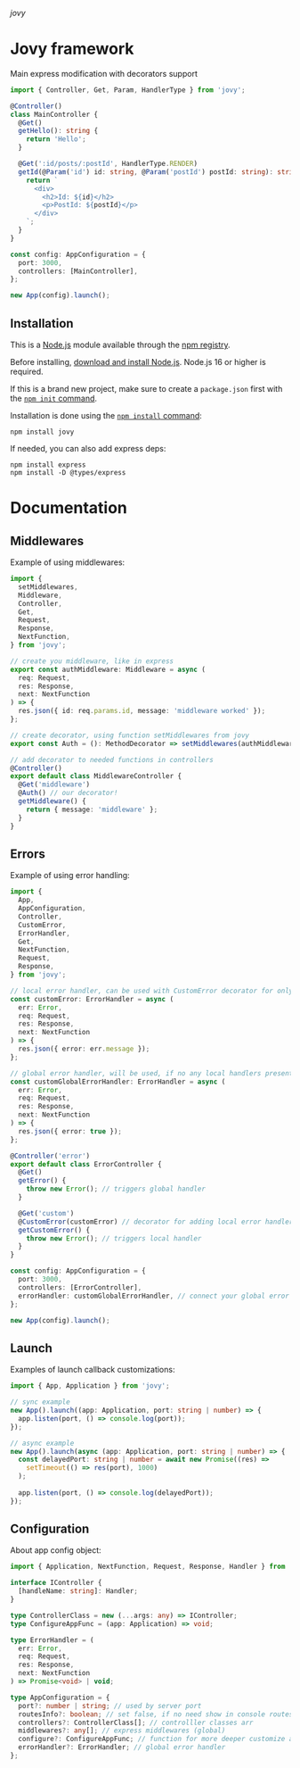 *jovy*
# Jovy framework
Main express modification with decorators support

```typescript
import { Controller, Get, Param, HandlerType } from 'jovy';

@Controller()
class MainController {
  @Get()
  getHello(): string {
    return 'Hello';
  }

  @Get(':id/posts/:postId', HandlerType.RENDER)
  getId(@Param('id') id: string, @Param('postId') postId: string): string {
    return `
      <div>
        <h2>Id: ${id}</h2>
        <p>PostId: ${postId}</p>
      </div>
    `;
  }
}

const config: AppConfiguration = {
  port: 3000,
  controllers: [MainController],
};

new App(config).launch();
```

## Installation

This is a [Node.js](https://nodejs.org/en/) module available through the
[npm registry](https://www.npmjs.com/).

Before installing, [download and install Node.js](https://nodejs.org/en/download/).
Node.js 16 or higher is required.

If this is a brand new project, make sure to create a `package.json` first with
the [`npm init` command](https://docs.npmjs.com/creating-a-package-json-file).

Installation is done using the
[`npm install` command](https://docs.npmjs.com/getting-started/installing-npm-packages-locally):

```shell
npm install jovy
```

If needed, you can also add express deps:

```shell
npm install express
npm install -D @types/express
```

# Documentation

## Middlewares
Example of using middlewares:

```typescript
import {
  setMiddlewares,
  Middleware,
  Controller,
  Get,
  Request, 
  Response, 
  NextFunction,
} from 'jovy';

// create you middleware, like in express
export const authMiddleware: Middleware = async (
  req: Request,
  res: Response,
  next: NextFunction
) => {
  res.json({ id: req.params.id, message: 'middleware worked' });
};

// create decorator, using function setMiddlewares from jovy
export const Auth = (): MethodDecorator => setMiddlewares(authMiddleware);

// add decorator to needed functions in controllers
@Controller()
export default class MiddlewareController {
  @Get('middleware')
  @Auth() // our decorator!
  getMiddleware() {
    return { message: 'middleware' };
  }
}
```

## Errors
Example of using error handling:

```typescript
import {
  App,
  AppConfiguration,
  Controller,
  CustomError,
  ErrorHandler,
  Get,
  NextFunction, 
  Request, 
  Response,
} from 'jovy';

// local error handler, can be used with CustomError decorator for only selected functions
const customError: ErrorHandler = async (
  err: Error,
  req: Request,
  res: Response,
  next: NextFunction
) => {
  res.json({ error: err.message });
};

// global error handler, will be used, if no any local handlers present
const customGlobalErrorHandler: ErrorHandler = async (
  err: Error,
  req: Request,
  res: Response,
  next: NextFunction
) => {
  res.json({ error: true });
};

@Controller('error')
export default class ErrorController {
  @Get()
  getError() {
    throw new Error(); // triggers global handler
  }

  @Get('custom')
  @CustomError(customError) // decorator for adding local error handlers
  getCustomError() {
    throw new Error(); // triggers local handler
  }
}

const config: AppConfiguration = {
  port: 3000,
  controllers: [ErrorController],
  errorHandler: customGlobalErrorHandler, // connect your global error handler in app config
};

new App(config).launch();
```

## Launch
Examples of launch callback customizations:

```typescript
import { App, Application } from 'jovy';

// sync example
new App().launch((app: Application, port: string | number) => {
  app.listen(port, () => console.log(port));
});

// async example
new App().launch(async (app: Application, port: string | number) => {
  const delayedPort: string | number = await new Promise((res) =>
    setTimeout(() => res(port), 1000)
  );
  
  app.listen(port, () => console.log(delayedPort));
});
```

## Configuration
About app config object:

```typescript
import { Application, NextFunction, Request, Response, Handler } from 'express';

interface IController {
  [handleName: string]: Handler;
}

type ControllerClass = new (...args: any) => IController;
type ConfigureAppFunc = (app: Application) => void;

type ErrorHandler = (
  err: Error,
  req: Request,
  res: Response,
  next: NextFunction
) => Promise<void> | void;

type AppConfiguration = {
  port?: number | string; // used by server port
  routesInfo?: boolean; // set false, if no need show in console routes table
  controllers?: ControllerClass[]; // controlller classes arr
  middlewares?: any[]; // express middlewares (global)
  configure?: ConfigureAppFunc; // function for more deeper customize app, if needed
  errorHandler?: ErrorHandler; // global error handler
};
```
